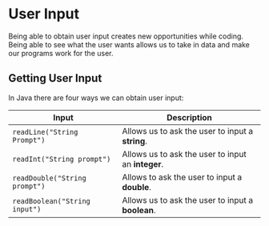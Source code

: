 # User Input

Being able to obtain user input creates new opportunities while coding. Being able to see what the user wants allows us to take in data and make our programs work for the user.

## Getting User Input

In Java there are four ways we can obtain user input:

| Input | Description |
| -- | -- |
| ``readLine("String Prompt")`` | Allows us to ask the user to input a **string**. |
| ``readInt("String prompt")`` | Allows us to ask the user to input an **integer**. |
| ``readDouble("String prompt")`` | Allows to ask the user to input a **double**. |
| ``readBoolean("String input")`` | Allows us to ask the user to input a **boolean**. |

## 
